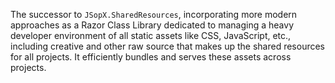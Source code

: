 The successor to `JSopX.SharedResources`, incorporating more modern approaches as a Razor Class Library dedicated to managing a heavy developer environment of all static assets like CSS, JavaScript, etc., including creative and other raw source that makes up the shared resources for all projects. It efficiently bundles and serves these assets across projects.
